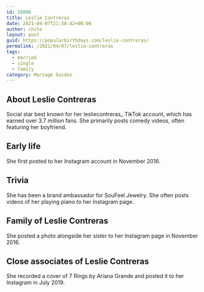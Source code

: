 ```yaml
---
id: 18806
title: Leslie Contreras
date: 2021-04-07T21:50:42+00:00
author: chito
layout: post
guid: https://popularbirthdays.com/leslie-contreras/
permalink: /2021/04/07/leslie-contreras  
tags:
  - married
  - single
  - family
category: Mariage Guides
---
```

<!--Content-->


          
          
## About Leslie Contreras



  Social star best known for her lesliecontreras_ TikTok account, which has earned over 3.7 million fans. She primarily posts comedy videos, often featuring her boyfriend. 

                
                
## Early life



  She first posted to her Instagram account in November 2016.

                
                
## Trivia



  She has been a brand ambassador for SouFeel Jewelry. She often posts videos of her playing piano to her Instagram page.

                
                
## Family of Leslie Contreras



  She posted a photo alongside her sister to her Instagram page in November 2016.

                
                
## Close associates of Leslie Contreras



  She recorded a cover of 7 Rings by Ariana Grande and posted it to her Instagram in July 2019.

          
          
